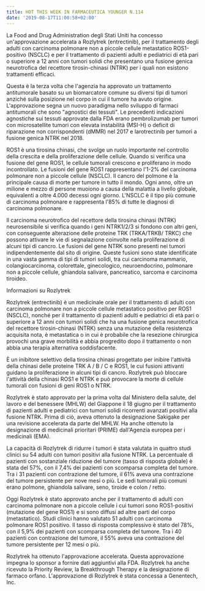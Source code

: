 ```yaml
---
title: HOT THIS WEEK IN FARMACEUTICA YOUNGER N.114
date: '2019-08-17T11:00:58+02:00'
---
```

La Food and Drug Administration degli Stati Uniti ha concesso un'approvazione accelerata a Rozlytrek (entrectinib), per il trattamento degli adulti con carcinoma polmonare non a piccole cellule metastatico ROS1-positivo (NSCLC) e per il trattamento di pazienti adulti e pediatrici di età pari o superiore a 12 anni con tumori solidi che presentano una fusione genica neurotrofica del recettore tirosin-chinasi (NTRK) per i quali non esistono trattamenti efficaci.



Questa è la terza volta che l'agenzia ha approvato un trattamento antitumorale basato su un biomarcatore comune su diversi tipi di tumori anziché sulla posizione nel corpo in cui il tumore ha avuto origine. L'approvazione segna un nuovo paradigma nello sviluppo di farmaci antitumorali che sono "agnostici dei tessuti". Le precedenti indicazioni agnostiche sui tessuti approvate dalla FDA erano pembrolizumab per tumori con microsatellite tumori con elevata instabilità (MSI-H) o deficit di riparazione non corrispondenti (dMMR) nel 2017 e larotrectinib per tumori a fusione genica NTRK nel 2018.

ROS1 è una tirosina chinasi, che svolge un ruolo importante nel controllo della crescita e della proliferazione delle cellule. Quando si verifica una fusione del gene ROS1, le cellule tumorali crescono e proliferano in modo incontrollato. Le fusioni del gene ROS1 rappresentano l'1-2% del carcinoma polmonare non a piccole cellule (NSCLC). Il cancro del polmone è la principale causa di morte per tumore in tutto il mondo. Ogni anno, oltre un milione e mezzo di persone muoiono a causa della malattia a livello globale, equivalenti a oltre 4.000 decessi ogni giorno. L'NSCLC è il tipo più comune di carcinoma polmonare e rappresenta l'85% di tutte le diagnosi di carcinoma polmonare. 

Il carcinoma neurotrofico del recettore della tirosina chinasi (NTRK) neurosensibile si verifica quando i geni NTRK1/2/3 si fondono con altri geni, con conseguente alterazione delle proteine ​​TRK (TRKA/TRKB/ TRKC) che possono attivare le vie di segnalazione coinvolte nella proliferazione di alcuni tipi di cancro. Le fusioni del gene NTRK sono presenti nei tumori indipendentemente dal sito di origine. Queste fusioni sono state identificate in una vasta gamma di tipi di tumori solidi, tra cui carcinoma mammario, colangiocarcinoma, colorettale, ginecologico, neuroendocrino, polmonare non a piccole cellule, ghiandola salivare, pancreatico, sarcoma e carcinoma tiroideo.



Informazioni su Rozlytrek

Rozlytrek (entrectinib) è un medicinale orale per il trattamento di adulti con carcinoma polmonare non a piccole cellule metastatico positivo per ROS1 (NSCLC), nonché per il trattamento di pazienti adulti e pediatrici di età pari o superiore a 12 anni con tumori solidi che ha una fusione genica neurotrofica del recettore tirosin-chinasi (NTRK) senza una mutazione della resistenza acquisita nota, è metastatica o in cui è probabile che la resezione chirurgica provochi una grave morbilità e abbia progredito dopo il trattamento o non abbia una terapia alternativa soddisfacente.



È un inibitore selettivo della tirosina chinasi progettato per inibire l'attività della chinasi delle proteine ​​TRK A / B / C e ROS1, le cui fusioni attivanti guidano la proliferazione in alcuni tipi di cancro. Rozlytrek può bloccare l'attività della chinasi ROS1 e NTRK e può provocare la morte di cellule tumorali con fusioni di geni ROS1 o NTRK.



Rozlytrek è stato approvato per la prima volta dal Ministero della salute, del lavoro e del benessere (MHLW) del Giappone il 18 giugno per il trattamento di pazienti adulti e pediatrici con tumori solidi ricorrenti avanzati positivi alla fusione NTRK. Prima di ciò, aveva ottenuto la designazione Sakigake per una revisione accelerata da parte del MHLW. Ha anche ottenuto la designazione di medicinali prioritari (PRIME) dall'Agenzia europea per i medicinali (EMA).



La capacità di Rozlytrek di ridurre i tumori è stata valutata in quattro studi clinici su 54 adulti con tumori positivi alla fusione NTRK. La percentuale di pazienti con sostanziale riduzione del tumore (tasso di risposta globale) è stata del 57%, con il 7,4% dei pazienti con scomparsa completa del tumore. Tra i 31 pazienti con contrazione del tumore, il 61% aveva una contrazione del tumore persistente per nove mesi o più. Le sedi tumorali più comuni erano polmone, ghiandola salivare, seno, tiroide e colon / retto.



Oggi Rozlytrek è stato approvato anche per il trattamento di adulti con carcinoma polmonare non a piccole cellule i cui tumori sono ROS1-positivi (mutazione del gene ROS1) e si sono diffusi ad altre parti del corpo (metastatico). Studi clinici hanno valutato 51 adulti con carcinoma polmonare ROS1 positivo. Il tasso di risposta complessivo è stato del 78%, con il 5,9% dei pazienti con scomparsa completa del tumore. Tra i 40 pazienti con contrazione del tumore, il 55% aveva una contrazione del tumore persistente per 12 mesi o più.



Rozlytrek ha ottenuto l'approvazione accelerata. Questa approvazione impegna lo sponsor a fornire dati aggiuntivi alla FDA. Rozlytrek ha anche ricevuto la Priority Review, la Breakthrough Therapy e la designazione di farmaco orfano. L'approvazione di Rozlytrek è stata concessa a Genentech, Inc.
